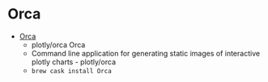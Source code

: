 # Orca
- [Orca](https://github.com/plotly/orca/)
  -  plotly/orca Orca
  - Command line application for generating static images of interactive plotly charts - plotly/orca
  - `brew cask install Orca`
